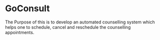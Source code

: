 # GoConsult
The Purpose of this is to develop an automated counselling system which helps one to schedule, cancel and reschedule the counselling appointments.

